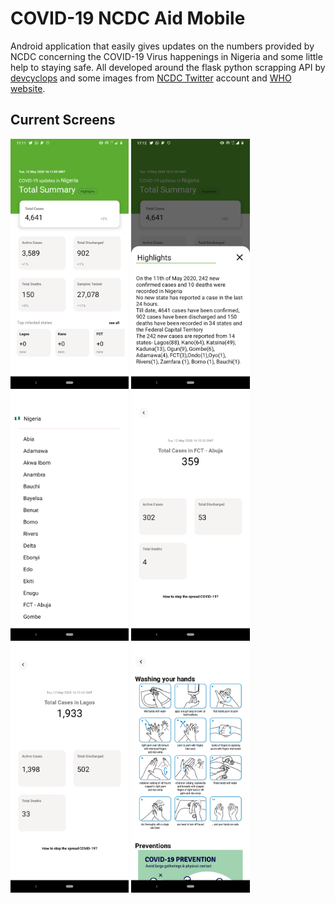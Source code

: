 # COVID-19 NCDC Aid Mobile

Android application that easily gives updates on the numbers provided by NCDC concerning the COVID-19 Virus happenings in Nigeria and some little help to staying safe. All developed around the flask python scrapping API by [devcyclops](https://github.com/devcyclops) and some images from [NCDC Twitter](https://twitter.com/NCDCgov) account and [WHO website](https://www.who.int/).


Current Screens
-------------

<img src="app/screens/scrn_1.png" height="400" alt="Screenshot"/> <img src="app/screens/scrn_2.png" height="400" alt="Screenshot"/>
<img src="app/screens/scrn_3.png" height="400" alt="Screenshot"/> <img src="app/screens/scrn_4.png" height="400" alt="Screenshot"/>
<img src="app/screens/scrn_5.png" height="400" alt="Screenshot"/> <img src="app/screens/scrn_6.png" height="400" alt="Screenshot"/>

